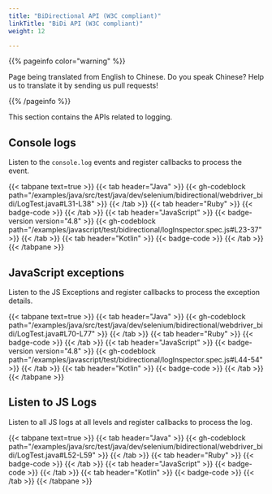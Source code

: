 ```yaml
---
title: "BiDirectional API (W3C compliant)"
linkTitle: "BiDi API (W3C compliant)"
weight: 12

---
```


{{% pageinfo color="warning" %}}
<p class="lead">
   <i class="fas fa-language d-4"></i>
   Page being translated from
   English to Chinese. Do you speak Chinese? Help us to translate
   it by sending us pull requests!
</p>
{{% /pageinfo %}}

This section contains the APIs related to logging. 

## Console logs

Listen to the `console.log` events and register callbacks to process the event.

{{< tabpane text=true >}}
{{< tab header="Java" >}}
{{< gh-codeblock path="/examples/java/src/test/java/dev/selenium/bidirectional/webdriver_bidi/LogTest.java#L31-L38" >}}
{{< /tab >}}
{{< tab header="Ruby" >}}
{{< badge-code >}}
{{< /tab >}}
{{< tab header="JavaScript" >}}
{{< badge-version version="4.8" >}}
{{< gh-codeblock path="/examples/javascript/test/bidirectional/logInspector.spec.js#L23-37" >}}
{{< /tab >}}
{{< tab header="Kotlin" >}}
{{< badge-code >}}
{{< /tab >}}
{{< /tabpane >}}

## JavaScript exceptions

Listen to the JS Exceptions
and register callbacks to process the exception details.

{{< tabpane text=true >}}
{{< tab header="Java" >}}
{{< gh-codeblock path="/examples/java/src/test/java/dev/selenium/bidirectional/webdriver_bidi/LogTest.java#L70-L77" >}}
{{< /tab >}}
{{< tab header="Ruby" >}}
{{< badge-code >}}
{{< /tab >}}
{{< tab header="JavaScript" >}}
{{< badge-version version="4.8" >}}
{{< gh-codeblock path="/examples/javascript/test/bidirectional/logInspector.spec.js#L44-54" >}}
{{< /tab >}}
{{< tab header="Kotlin" >}}
{{< badge-code >}}
{{< /tab >}}
{{< /tabpane >}}

## Listen to JS Logs

Listen to all JS logs at all levels and register callbacks to process the log.

{{< tabpane text=true >}}
{{< tab header="Java" >}}
{{< gh-codeblock path="/examples/java/src/test/java/dev/selenium/bidirectional/webdriver_bidi/LogTest.java#L52-L59" >}}
{{< /tab >}}
{{< tab header="Ruby" >}}
{{< badge-code >}}
{{< /tab >}}
{{< tab header="JavaScript" >}}
{{< badge-code >}}
{{< /tab >}}
{{< tab header="Kotlin" >}}
{{< badge-code >}}
{{< /tab >}}
{{< /tabpane >}}